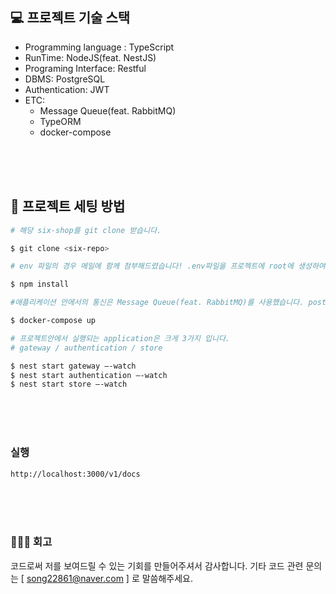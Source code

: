 ## 💻 프로젝트 기술 스택

- Programming language : TypeScript
- RunTime: NodeJS(feat. NestJS)
- Programing Interface: Restful
- DBMS: PostgreSQL
- Authentication: JWT
- ETC:
  <br/>
  - Message Queue(feat. RabbitMQ)
    <br/>
  - TypeORM
    <br/>
  - docker-compose

<br/>
<br/>
<br/>

## 🍴 프로젝트 세팅 방법

```bash
# 해당 six-shop를 git clone 받습니다.

$ git clone <six-repo>
```

```bash
# env 파일의 경우 메일에 함께 첨부해드렸습니다! .env파일을 프로젝트에 root에 생성하여 COPY & PASTE해주시면 됩니다.
```

```bash
$ npm install
```

```bash
#애플리케이션 안에서의 통신은 Message Queue(feat. RabbitMQ)를 사용했습니다. postgres와 RabbitMQ의 경우 docker-compose.yml 파일을 통하여 실행 할 수 있도록 만들어놓았습니다.

$ docker-compose up
```

```bash
# 프로젝트안에서 실행되는 application은 크게 3가지 입니다.
# gateway / authentication / store

$ nest start gateway —-watch
$ nest start authentication —-watch
$ nest start store —-watch
```

<br/>
<br/>
<br/>

### 실행

```bash
http://localhost:3000/v1/docs
```

<br/>
<br/>
<br/>

### 🧑🏻‍💻 회고

코드로써 저를 보여드릴 수 있는 기회를 만들어주셔서 감사합니다.
기타 코드 관련 문의는 [ song22861@naver.com ] 로 말씀해주세요.

